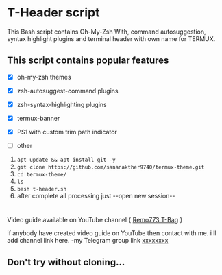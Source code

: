 # T-Header script
This Bash script contains Oh-My-Zsh With, command autosuggestion, syntax highlight plugins and terminal header with own name for TERMUX. 

## This script contains popular features

- [x] oh-my-zsh themes
- [x] zsh-autosuggest-command plugins
- [x] zsh-syntax-highlighting plugins
- [x] termux-banner
- [x] PS1 with custom trim path indicator
- [ ] other 


1. `apt update && apt install git -y`
2. `git clone https://github.com/sananakther9740/termux-theme.git`
3. `cd termux-theme/`
4. `ls`
5. `bash t-header.sh`
6. after complete all processing just --open new session--
#
Video guide available on YouTube channel { [Remo773 T-Bag](https://youtu.be/8Duxj_-b4og) }

if anybody have created video guide on YouTube then contact with me. i ll add channel link here. -my Telegram group link [xxxxxxxx](xxxxxxxxxxxxxxxxxxxxxxxg)
## Don't try without cloning...
